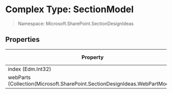 # Complex Type: SectionModel

> Namespace: Microsoft.SharePoint.SectionDesignIdeas

## Properties

Property | SPO | SP 2019 | SP 2016 | SP 2013
----------|:---:|:-------:|:-------:|:-------:
index (Edm.Int32) | ✅ | ❌ | ❌ | ❌
webParts (Collection(Microsoft.SharePoint.SectionDesignIdeas.WebPartModel)) | ✅ | ❌ | ❌ | ❌